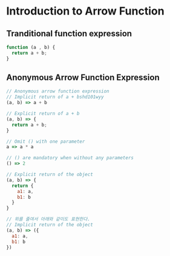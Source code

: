 # Introduction to Arrow Function

## Tranditional function expression

```js
function (a , b) {
  return a + b;
}
```

## Anonymous Arrow Function Expression

```js
// Anonymous arrow function expression
// Implicit return of a + bshd101wyy
(a, b) => a + b

// Explicit return of a + b
(a, b) => {
  return a + b;
}

// Omit () with one parameter
a => a * a

// () are mandatory when without any parameters
() => 2

// Explicit return of the object
(a, b) => {
  return {
    a1: a,
    b1: b
  }
}

// 위를 줄여서 아래와 같이도 표현한다.
// Implicit return of the object
(a, b) => ({
  a1: a,
  b1: b
})
```
